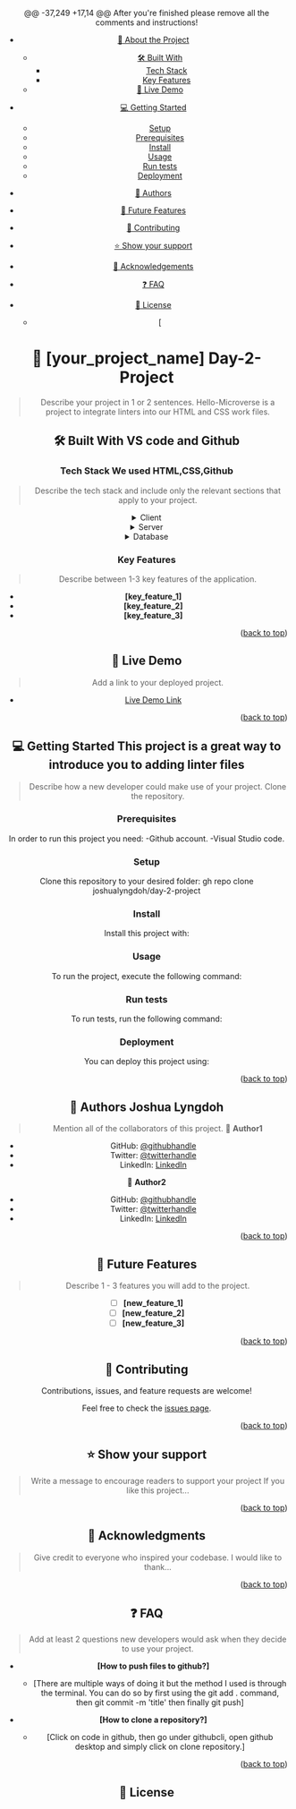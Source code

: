 <a name="readme-top"></a>
<!--
HOW TO USE:
This is an example of how you may give instructions on setting up your project locally.

Modify this file to match your project and remove sections that don't apply.
REQUIRED SECTIONS:
- Table of Contents
- About the Project
  - Built With
  - Live Demo
- Getting Started
- Authors
- Future Features
- Contributing
- Show your support
- Acknowledgements
- License
After you're finished please remove all the comments and instructions!
-->

<div align="center">

@@ -37,249 +17,14 @@ After you're finished please remove all the comments and instructions!

- [📖 About the Project](#about-project)
  - [🛠 Built With](#built-with)
    - [Tech Stack](#tech-stack)
    - [Key Features](#key-features)
  - [🚀 Live Demo](#live-demo)
- [💻 Getting Started](#getting-started)
  - [Setup](#setup)
  - [Prerequisites](#prerequisites)
  - [Install](#install)
  - [Usage](#usage)
  - [Run tests](#run-tests)
  - [Deployment](#triangular_flag_on_post-deployment)
- [👥 Authors](#authors)
- [🔭 Future Features](#future-features)
- [🤝 Contributing](#contributing)
- [⭐️ Show your support](#support)
- [🙏 Acknowledgements](#acknowledgements)
- [❓ FAQ](#faq)
- [📝 License](#license)

    - [
<!-- PROJECT DESCRIPTION -->

# 📖 [your_project_name] <a name="about-project">Day-2-Project</a>

> Describe your project in 1 or 2 sentences.
Hello-Microverse is a project to integrate linters into our HTML and CSS work files.

## 🛠 Built With <a name="built-with">VS code and Github</a>

### Tech Stack <a name="tech-stack">We used HTML,CSS,Github</a>

> Describe the tech stack and include only the relevant sections that apply to your project.
<details>
  <summary>Client</summary>
  <ul>
    <li><a href="https://reactjs.org/">React.js</a></li>
  </ul>
</details>

<details>
  <summary>Server</summary>
  <ul>
    <li><a href="https://expressjs.com/">Express.js</a></li>
  </ul>
</details>

<details>
<summary>Database</summary>
  <ul>
    <li><a href="https://www.postgresql.org/">PostgreSQL</a></li>
  </ul>
</details>

<!-- Features -->

### Key Features <a name="key-features"></a>

> Describe between 1-3 key features of the application.
- **[key_feature_1]**
- **[key_feature_2]**
- **[key_feature_3]**

<p align="right">(<a href="#readme-top">back to top</a>)</p>

<!-- LIVE DEMO -->

## 🚀 Live Demo <a name="live-demo"></a>

> Add a link to your deployed project.
- [Live Demo Link](https://yourdeployedapplicationlink.com)

<p align="right">(<a href="#readme-top">back to top</a>)</p>

<!-- GETTING STARTED -->

## 💻 Getting Started <a name="getting-started">This project is a great way to introduce you to adding linter files</a>

> Describe how a new developer could make use of your project.
Clone the repository.

### Prerequisites

In order to run this project you need:
-Github account.
-Visual Studio code.
<!--
Example command:
```sh
 gem install rails
```
 -->

### Setup

Clone this repository to your desired folder:
gh repo clone joshualyngdoh/day-2-project
<!--
Example commands:
```sh
  cd my-folder
  git clone git@github.com:myaccount/my-project.git
```
--->

### Install

Install this project with:

<!--
Example command:
```sh
  cd my-project
  gem install
```
--->

### Usage

To run the project, execute the following command:

<!--
Example command:
```sh
  rails server
```
--->

### Run tests

To run tests, run the following command:

<!--
Example command:
```sh
  bin/rails test test/models/article_test.rb
```
--->

### Deployment

You can deploy this project using:

<!--
Example:
```sh
```
 -->

<p align="right">(<a href="#readme-top">back to top</a>)</p>

<!-- AUTHORS -->

## 👥 Authors <a name="authors">Joshua Lyngdoh</a>

> Mention all of the collaborators of this project.
👤 **Author1**

- GitHub: [@githubhandle](https://github.com/joshualyngdoh)
- Twitter: [@twitterhandle](https://twitter.com/joshualyngdoh08)
- LinkedIn: [LinkedIn](https://linkedin.com/in/joshualyngdoh)

👤 **Author2**

- GitHub: [@githubhandle](https://github.com/githubhandle)
- Twitter: [@twitterhandle](https://twitter.com/twitterhandle)
- LinkedIn: [LinkedIn](https://linkedin.com/in/linkedinhandle)

<p align="right">(<a href="#readme-top">back to top</a>)</p>

<!-- FUTURE FEATURES -->

## 🔭 Future Features <a name="future-features"></a>

> Describe 1 - 3 features you will add to the project.
- [ ] **[new_feature_1]**
- [ ] **[new_feature_2]**
- [ ] **[new_feature_3]**

<p align="right">(<a href="#readme-top">back to top</a>)</p>

<!-- CONTRIBUTING -->

## 🤝 Contributing <a name="contributing"></a>

Contributions, issues, and feature requests are welcome!

Feel free to check the [issues page](../../issues/).

<p align="right">(<a href="#readme-top">back to top</a>)</p>

<!-- SUPPORT -->

## ⭐️ Show your support <a name="support"></a>

> Write a message to encourage readers to support your project
If you like this project...

<p align="right">(<a href="#readme-top">back to top</a>)</p>

<!-- ACKNOWLEDGEMENTS -->

## 🙏 Acknowledgments <a name="acknowledgements"></a>

> Give credit to everyone who inspired your codebase.
I would like to thank...

<p align="right">(<a href="#readme-top">back to top</a>)</p>

<!-- FAQ (optional) -->

## ❓ FAQ <a name="faq"></a>

> Add at least 2 questions new developers would ask when they decide to use your project.
- **[How to push files to github?]**

  - [There are multiple ways of doing it but the method I used is through the terminal. 
     You can do so by first using the git add . command, then git commit -m 'title'
     then finally git push]

- **[How to clone a repository?]**

  - [Click on code in github, then go under githubcli, open github desktop and simply click on clone repository.]


<p align="right">(<a href="#readme-top">back to top</a>)</p>

<!-- LICENSE -->

## 📝 License <a name="license"></a>

